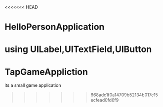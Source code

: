 <<<<<<< HEAD
# HelloPersonApplication
using UILabel,UITextField,UIButton
=======
# TapGameAppliction
its a small game application 
>>>>>>> 668adc1f0a14709b52134b017c15ecfead0fd6f9
